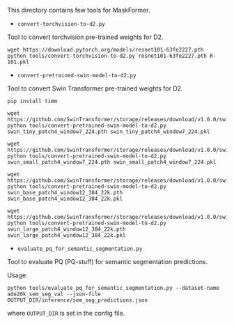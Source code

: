 This directory contains few tools for MaskFormer.

* `convert-torchvision-to-d2.py`

Tool to convert torchvision pre-trained weights for D2.

```
wget https://download.pytorch.org/models/resnet101-63fe2227.pth
python tools/convert-torchvision-to-d2.py resnet101-63fe2227.pth R-101.pkl
```

* `convert-pretrained-swin-model-to-d2.py`

Tool to convert Swin Transformer pre-trained weights for D2.

```
pip install timm

wget https://github.com/SwinTransformer/storage/releases/download/v1.0.0/swin_tiny_patch4_window7_224.pth
python tools/convert-pretrained-swin-model-to-d2.py swin_tiny_patch4_window7_224.pth swin_tiny_patch4_window7_224.pkl

wget https://github.com/SwinTransformer/storage/releases/download/v1.0.0/swin_small_patch4_window7_224.pth
python tools/convert-pretrained-swin-model-to-d2.py swin_small_patch4_window7_224.pth swin_small_patch4_window7_224.pkl

wget https://github.com/SwinTransformer/storage/releases/download/v1.0.0/swin_base_patch4_window12_384_22k.pth
python tools/convert-pretrained-swin-model-to-d2.py swin_base_patch4_window12_384_22k.pth swin_base_patch4_window12_384_22k.pkl

wget https://github.com/SwinTransformer/storage/releases/download/v1.0.0/swin_large_patch4_window12_384_22k.pth
python tools/convert-pretrained-swin-model-to-d2.py swin_large_patch4_window12_384_22k.pth swin_large_patch4_window12_384_22k.pkl
```

* `evaluate_pq_for_semantic_segmentation.py`

Tool to evaluate PQ (PQ-stuff) for semantic segmentation predictions.

Usage:

```
python tools/evaluate_pq_for_semantic_segmentation.py --dataset-name ade20k_sem_seg_val --json-file OUTPUT_DIR/inference/sem_seg_predictions.json
```

where `OUTPUT_DIR` is set in the config file.
